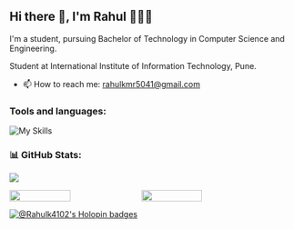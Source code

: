 ## Hi there 👋, I'm Rahul 👩🏻‍💻
I'm a student, pursuing Bachelor of Technology in Computer Science and Engineering.

Student at International Institute of Information Technology, Pune.

- 📫 How to reach me: rahulkmr5041@gmail.com


<h3 align="left">Tools and languages: </h3>

![My Skills](https://skillicons.dev/icons?i=c,cpp,py,php,html,css,bootstrap,tailwind,js,react,next,nodejs,express,mongodb,mysql,prisma,git,github)

### 📊 GitHub Stats:

![](https://github-readme-stats.vercel.app/api/top-langs/?username=RahulK4102&theme=gotham&hide_border=false&include_all_commits=false&count_private=false&layout=compact)

<div style="display: flex; flex-direction: row;">

<img width="46%" src="https://github-readme-stats.vercel.app/api?username=RahulK4102&theme=gotham&hide_border=false&include_all_commits=false&count_private=false" />

<img width="46%" src="https://github-readme-streak-stats.herokuapp.com/?user=RahulK4102&theme=gotham&hide_border=false" />

</div>

[![@Rahulk4102's Holopin badges](https://holopin.me/rahulk4102)](https://holopin.io/@rahulk4102)
